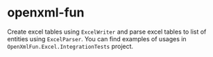 # openxml-fun
Create excel tables using `ExcelWriter` and parse excel tables to list of entities using `ExcelParser`. 
You can find examples of usages in `OpenXmlFun.Excel.IntegrationTests` project.
